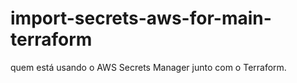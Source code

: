 # import-secrets-aws-for-main-terraform
quem está usando o AWS Secrets Manager junto com o Terraform.
